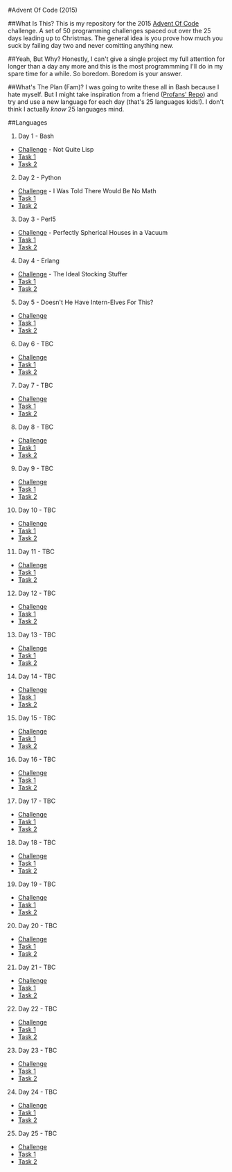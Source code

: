 #Advent Of Code (2015)

##What Is This?
This is my repository for the 2015 [Advent Of Code](http://adventofcode.com/) challenge. A set of 50 programming challenges spaced out over the 25 days leading up to Christmas. The general idea is you prove how much you suck by failing day two and never comitting anything new.

##Yeah, But Why?
Honestly, I can't give a single project my full attention for longer than a day any more and this is the most programmming I'll do in my spare time for a while. So boredom. Boredom is your answer.

##What's The Plan (Fam)?
I was going to write these all in Bash because I hate myself. But I might take inspiration from a friend ([Profans' 
Repo](https://github.com/profan/advent-of-code-2015/)) and try and use a new language for each day (that's 25 languages kids!). I don't think I actually *know* 25 languages mind.

##Languages
1. Day 1 - Bash
  * [Challenge](http://adventofcode.com/day/1) - Not Quite Lisp
  * [Task 1](https://github.com/hexpunK/adventcode-2015/blob/master/day1/test-1.sh)
  * [Task 2](https://github.com/hexpunK/adventcode-2015/blob/master/day1/test-2.sh)
2. Day 2 - Python
  * [Challenge](http://adventofcode.com/day/2) - I Was Told There Would Be No Math
  * [Task 1](https://github.com/hexpunK/adventcode-2015/blob/master/day2/task-1.py)
  * [Task 2](https://github.com/hexpunK/adventcode-2015/blob/master/day2/task-2.py)
3. Day 3 - Perl5
  * [Challenge](http://adventofcode.com/day/3) - Perfectly Spherical Houses in a Vacuum
  * [Task 1](https://github.com/hexpunK/adventcode-2015/blob/master/day3/task-1.pl)
  * [Task 2](https://github.com/hexpunK/adventcode-2015/blob/master/day3/task-2.pl)
4. Day 4 - Erlang
  * [Challenge](http://adventofcode.com/day/4) - The Ideal Stocking Stuffer
  * [Task 1](https://github.com/hexpunK/adventcode-2015/blob/master/day4/task-1.erl)
  * [Task 2](https://github.com/hexpunK/adventcode-2015/blob/master/day4/task-2.erl)
5. Day 5 - Doesn't He Have Intern-Elves For This?
  * [Challenge](http://adventofcode.com/day/5)
  * [Task 1](https://github.com/hexpunK/adventcode-2015/blob/master/day5/task-1.js)
  * [Task 2](https://github.com/hexpunK/adventcode-2015/blob/master/day5/task-2.js)
6. Day 6 - TBC
  * [Challenge](#)
  * [Task 1](#)
  * [Task 2](#)
7. Day 7 - TBC
  * [Challenge](#)
  * [Task 1](#)
  * [Task 2](#)
8. Day 8 - TBC
  * [Challenge](#)
  * [Task 1](#)
  * [Task 2](#)
9. Day 9 - TBC
  * [Challenge](#)
  * [Task 1](#)
  * [Task 2](#)
10. Day 10 - TBC
  * [Challenge](#)
  * [Task 1](#)
  * [Task 2](#)
11. Day 11 - TBC
  * [Challenge](#)
  * [Task 1](#)
  * [Task 2](#)
12. Day 12 - TBC
  * [Challenge](#)
  * [Task 1](#)
  * [Task 2](#)
13. Day 13 - TBC
  * [Challenge](#)
  * [Task 1](#)
  * [Task 2](#)
14. Day 14 - TBC
  * [Challenge](#)
  * [Task 1](#)
  * [Task 2](#)
15. Day 15 - TBC
  * [Challenge](#)
  * [Task 1](#)
  * [Task 2](#)
16. Day 16 - TBC
  * [Challenge](#)
  * [Task 1](#)
  * [Task 2](#)
17. Day 17 - TBC
  * [Challenge](#)
  * [Task 1](#)
  * [Task 2](#)
18. Day 18 - TBC
  * [Challenge](#)
  * [Task 1](#)
  * [Task 2](#)
19. Day 19 - TBC
  * [Challenge](#)
  * [Task 1](#)
  * [Task 2](#)
20. Day 20 - TBC
  * [Challenge](#)
  * [Task 1](#)
  * [Task 2](#)
21. Day 21 - TBC
  * [Challenge](#)
  * [Task 1](#)
  * [Task 2](#)
22. Day 22 - TBC
  * [Challenge](#)
  * [Task 1](#)
  * [Task 2](#)
23. Day 23 - TBC
  * [Challenge](#)
  * [Task 1](#)
  * [Task 2](#)
24. Day 24 - TBC
  * [Challenge](#)
  * [Task 1](#)
  * [Task 2](#)
25. Day 25 - TBC
  * [Challenge](#)
  * [Task 1](#)
  * [Task 2](#)
